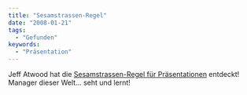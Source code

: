 ```yaml
---
title: "Sesamstrassen-Regel"
date: "2008-01-21"
tags:
  - "Gefunden"
keywords:
  - "Präsentation"
---
```


Jeff Atwood hat die [Sesamstrassen-Regel für Präsentationen](https://blog.codinghorror.com/the-sesame-street-presentation-rule/) entdeckt! Manager dieser Welt… seht und lernt!
